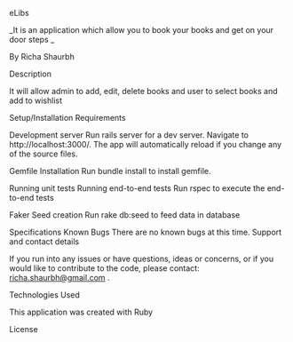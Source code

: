 eLibs

_It is an application which allow you to book your books and get on your door steps _

By Richa Shaurbh

Description

It will allow admin to add, edit, delete books and user to select books and add to wishlist

Setup/Installation Requirements

Development server
Run rails server for a dev server. Navigate to http://localhost:3000/. The app will automatically reload if you change any of the source files.


Gemfile Installation
Run bundle install to install gemfile.

Running unit tests
Running end-to-end tests
Run rspec to execute the end-to-end tests

Faker Seed creation
Run rake db:seed to feed data in database

Specifications
Known Bugs
There are no known bugs at this time. Support and contact details

If you run into any issues or have questions, ideas or concerns, or if you would like to contribute to the code, please contact: richa.shaurbh@gmail.com .

Technologies Used

This application was created with Ruby

License
